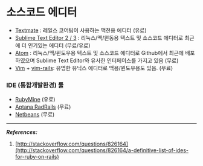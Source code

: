 # 소스코드 에디터

* [Textmate](http://macromates.com/) : 레일스 코어팀이 사용하는 맥전용 에디터 (유료)
* [Sublime Text Editor 2 / 3](http://www.sublimetext.com) : 리눅스/맥/윈동용 텍스트 및 소스코드 에디터로 최근에 더 인기있는 에디터 (무료/유료)
* [Atom](https://atom.io) : 리눅스/맥/윈도우용 텍스트 및 소스코드 에디터로 Github에서 최근에 배포하였으며 Sublime Text Editor와 유사한 인터페이스를 가지고 있음 (무료)
* [Vim](http://www.vim.org/) + [vim-rails](https://github.com/tpope/vim-rails): 유명한 유닉스 에디터로  맥용/윈도우용도 있음. (무료)

### IDE (통합개발환경) 툴

* [RubyMine](http://www.jetbrains.com/ruby/index.html) (유료)
* [Aptana RadRails](http://www.aptana.com/rails) (무료)
* [Netbeans](http://www.netbeans.org/) (무료)

---

_**References:**_

1. [http://stackoverflow.com/questions/826164](http://stackoverflow.com/questions/826164/a-definitive-list-of-ides-for-ruby-on-rails)
